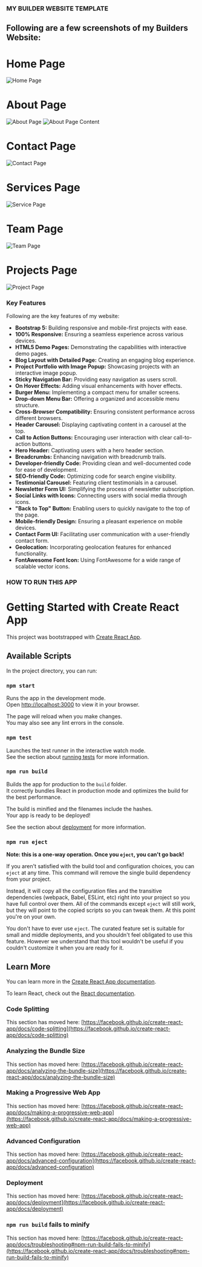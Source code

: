 ### MY BUILDER WEBSITE TEMPLATE

## Following are a few screenshots of my Builders Website:

# Home Page

![Home Page ](<public/assets/Home Page.png>)


# About Page

![About Page ](<public/assets/About page.png>)
![About Page Content ](<public/assets/About Page extended.png>)

# Contact Page

![Contact Page ](<public/assets/Contact Page.png>)

# Services Page

![Service Page ](<public/assets/Services Page.png>)

# Team Page 

![Team Page ](<public/assets/Team Page.png>)

# Projects Page

![Project Page ](<public/assets/Projects Page.png>)





### Key Features

Following are the key features of my website:


- **Bootstrap 5:** Building responsive and mobile-first projects with ease.
- **100% Responsive:** Ensuring a seamless experience across various devices.
- **HTML5 Demo Pages:** Demonstrating the capabilities with interactive demo pages.
- **Blog Layout with Detailed Page:** Creating an engaging blog experience.
- **Project Portfolio with Image Popup:** Showcasing projects with an interactive image popup.
- **Sticky Navigation Bar:** Providing easy navigation as users scroll.
- **On Hover Effects:** Adding visual enhancements with hover effects.
- **Burger Menu:** Implementing a compact menu for smaller screens.
- **Drop-down Menu Bar:** Offering a organized and accessible menu structure.
- **Cross-Browser Compatibility:** Ensuring consistent performance across different browsers.
- **Header Carousel:** Displaying captivating content in a carousel at the top.
- **Call to Action Buttons:** Encouraging user interaction with clear call-to-action buttons.
- **Hero Header:** Captivating users with a hero header section.
- **Breadcrumbs:** Enhancing navigation with breadcrumb trails.
- **Developer-friendly Code:** Providing clean and well-documented code for ease of development.
- **SEO-friendly Code:** Optimizing code for search engine visibility.
- **Testimonial Carousel:** Featuring client testimonials in a carousel.
- **Newsletter Form UI:** Simplifying the process of newsletter subscription.
- **Social Links with Icons:** Connecting users with social media through icons.
- **"Back to Top" Button:** Enabling users to quickly navigate to the top of the page.
- **Mobile-friendly Design:** Ensuring a pleasant experience on mobile devices.
- **Contact Form UI:** Facilitating user communication with a user-friendly contact form.
- **Geolocation:** Incorporating geolocation features for enhanced functionality.
- **FontAwesome Font Icon:** Using FontAwesome for a wide range of scalable vector icons.




### HOW TO RUN THIS APP

# Getting Started with Create React App

This project was bootstrapped with [Create React App](https://github.com/facebook/create-react-app).

## Available Scripts

In the project directory, you can run:

### `npm start`

Runs the app in the development mode.\
Open [http://localhost:3000](http://localhost:3000) to view it in your browser.

The page will reload when you make changes.\
You may also see any lint errors in the console.

### `npm test`

Launches the test runner in the interactive watch mode.\
See the section about [running tests](https://facebook.github.io/create-react-app/docs/running-tests) for more information.

### `npm run build`

Builds the app for production to the `build` folder.\
It correctly bundles React in production mode and optimizes the build for the best performance.

The build is minified and the filenames include the hashes.\
Your app is ready to be deployed!

See the section about [deployment](https://facebook.github.io/create-react-app/docs/deployment) for more information.

### `npm run eject`

**Note: this is a one-way operation. Once you `eject`, you can't go back!**

If you aren't satisfied with the build tool and configuration choices, you can `eject` at any time. This command will remove the single build dependency from your project.

Instead, it will copy all the configuration files and the transitive dependencies (webpack, Babel, ESLint, etc) right into your project so you have full control over them. All of the commands except `eject` will still work, but they will point to the copied scripts so you can tweak them. At this point you're on your own.

You don't have to ever use `eject`. The curated feature set is suitable for small and middle deployments, and you shouldn't feel obligated to use this feature. However we understand that this tool wouldn't be useful if you couldn't customize it when you are ready for it.

## Learn More

You can learn more in the [Create React App documentation](https://facebook.github.io/create-react-app/docs/getting-started).

To learn React, check out the [React documentation](https://reactjs.org/).

### Code Splitting

This section has moved here: [https://facebook.github.io/create-react-app/docs/code-splitting](https://facebook.github.io/create-react-app/docs/code-splitting)

### Analyzing the Bundle Size

This section has moved here: [https://facebook.github.io/create-react-app/docs/analyzing-the-bundle-size](https://facebook.github.io/create-react-app/docs/analyzing-the-bundle-size)

### Making a Progressive Web App

This section has moved here: [https://facebook.github.io/create-react-app/docs/making-a-progressive-web-app](https://facebook.github.io/create-react-app/docs/making-a-progressive-web-app)

### Advanced Configuration

This section has moved here: [https://facebook.github.io/create-react-app/docs/advanced-configuration](https://facebook.github.io/create-react-app/docs/advanced-configuration)

### Deployment

This section has moved here: [https://facebook.github.io/create-react-app/docs/deployment](https://facebook.github.io/create-react-app/docs/deployment)

### `npm run build` fails to minify

This section has moved here: [https://facebook.github.io/create-react-app/docs/troubleshooting#npm-run-build-fails-to-minify](https://facebook.github.io/create-react-app/docs/troubleshooting#npm-run-build-fails-to-minify)
